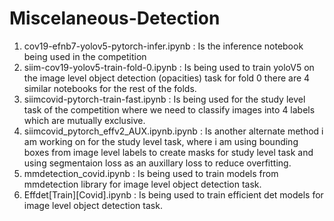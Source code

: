 # Miscelaneous-Detection

1. cov19-efnb7-yolov5-pytorch-infer.ipynb : Is the inference notebook being used in the competition
2. siim-cov19-yolov5-train-fold-0.ipynb : Is being used to train yoloV5 on the image level object detection (opacities) task for fold 0 there are 4 similar notebooks for the rest of the folds.
3. siimcovid-pytorch-train-fast.ipynb : Is being used for the study level task of the competition where we need to classify images into 4 labels which are mutually exclusive.
4. siimcovid_pytorch_effv2_AUX.ipynb.ipynb : Is another alternate method i am working on for the study level task, where i am using bounding boxes from image level labels to create masks for study level task and using segmentaion loss as an auxillary loss to reduce overfitting.
5. mmdetection_covid.ipynb : Is being used to train models from mmdetection library for image level object detection task.
6. Effdet[Train][Covid].ipynb : Is being used to train efficient det models for image level object detection task.
